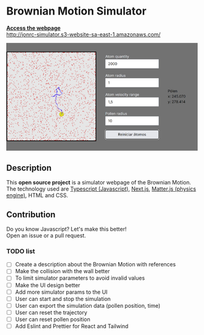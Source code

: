 
# Brownian Motion Simulator

**[Access the webpage](http://jonrc-simulator.s3-website-sa-east-1.amazonaws.com/)**  
http://jonrc-simulator.s3-website-sa-east-1.amazonaws.com/

![print](assets/print.png)


## Description
  This **open source project** is a simulator webpage of the Brownian Motion.  
  The technology used are [Typescript (Javascript)](https://www.typescriptlang.org/), [Next.js](https://nextjs.org/), [Matter.js (physics engine)](https://brm.io/matter-js/), HTML and CSS.

## Contribution
Do you know Javascript? Let's make this better!  
Open an issue or a pull request.

### TODO list
- [ ] Create a description about the Brownian Motion with references
- [ ] Make the collision with the wall better
- [ ] To limit simulator parameters to avoid invalid values
- [ ] Make the UI design better
- [ ] Add more simulator params to the UI
- [ ] User can start and stop the simulation
- [ ] User can export the simulation data (pollen position, time)
- [ ] User can reset the trajectory
- [ ] User can reset pollen position
- [ ] Add Eslint and Prettier for React and Tailwind